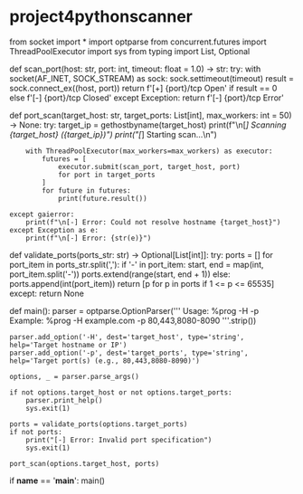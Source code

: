 # project4pythonscanner
from socket import *
import optparse
from concurrent.futures import ThreadPoolExecutor
import sys
from typing import List, Optional

def scan_port(host: str, port: int, timeout: float = 1.0) -> str:
    try:
        with socket(AF_INET, SOCK_STREAM) as sock:
            sock.settimeout(timeout)
            result = sock.connect_ex((host, port))
            return f'[+] {port}/tcp Open' if result == 0 else f'[-] {port}/tcp Closed'
    except Exception:
        return f'[-] {port}/tcp Error'

def port_scan(target_host: str, target_ports: List[int], max_workers: int = 50) -> None:
    try:
        target_ip = gethostbyname(target_host)
        print(f"\n[*] Scanning {target_host} ({target_ip})")
        print("[*] Starting scan...\n")

        with ThreadPoolExecutor(max_workers=max_workers) as executor:
            futures = [
                executor.submit(scan_port, target_host, port)
                for port in target_ports
            ]
            for future in futures:
                print(future.result())

    except gaierror:
        print(f"\n[-] Error: Could not resolve hostname {target_host}")
    except Exception as e:
        print(f"\n[-] Error: {str(e)}")

def validate_ports(ports_str: str) -> Optional[List[int]]:
    try:
        ports = []
        for port_item in ports_str.split(','):
            if '-' in port_item:
                start, end = map(int, port_item.split('-'))
                ports.extend(range(start, end + 1))
            else:
                ports.append(int(port_item))
        return [p for p in ports if 1 <= p <= 65535]
    except:
        return None

def main():
    parser = optparse.OptionParser('''
Usage: %prog -H <target host> -p <target ports>
Example: %prog -H example.com -p 80,443,8080-8090
    '''.strip())
    
    parser.add_option('-H', dest='target_host', type='string', help='Target hostname or IP')
    parser.add_option('-p', dest='target_ports', type='string', help='Target port(s) (e.g., 80,443,8080-8090)')

    options, _ = parser.parse_args()

    if not options.target_host or not options.target_ports:
        parser.print_help()
        sys.exit(1)

    ports = validate_ports(options.target_ports)
    if not ports:
        print("[-] Error: Invalid port specification")
        sys.exit(1)

    port_scan(options.target_host, ports)

if __name__ == '__main__':
    main()


